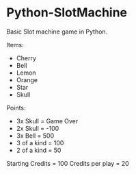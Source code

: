 # Python-SlotMachine
Basic Slot machine game in Python.

Items:
- Cherry
- Bell
- Lemon
- Orange
- Star
- Skull

Points:
- 3x Skull    = Game Over
- 2x Skull    = -100
- 3x Bell     = 500
- 3 of a kind = 100
- 2 of a kind = 50

Starting Credits = 100
Credits per play = 20
